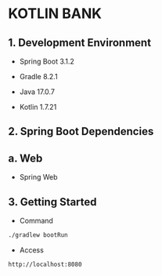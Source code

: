 # KOTLIN BANK

## 1. Development Environment

- Spring Boot 3.1.2

- Gradle 8.2.1

- Java 17.0.7

- Kotlin 1.7.21

## 2. Spring Boot Dependencies

## a. Web

- Spring Web

## 3. Getting Started

- Command
```sh
./gradlew bootRun
```

- Access
```sh
http://localhost:8080
```
